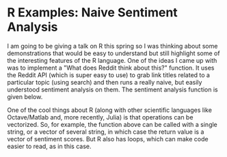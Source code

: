 
# R Examples: Naive Sentiment Analysis

I am going to be giving a talk on R this spring so I was thinking about some
demonstrations that would be easy to understand but still highlight some of the
interesting features of the R language. One of the ideas I came up with was to
implement a "What does Reddit think about this?" function. It uses the Reddit
API (which is super easy to use) to grab link titles related to a particular
topic (using search) and then runs a really naive, but easily understood
sentiment analysis on them. The sentiment analysis function is given below.

<script src="https://gist.github.com/glesica/5026233.js"></script>

One of the cool things about R (along with other scientific languages like
Octave/Matlab and, more recently, Julia) is that operations can be vectorized.
So, for example, the function above can be called with a single string, or a
vector of several string, in which case the return value is a vector of
sentiment scores. But R also has loops, which can make code easier to read, as
in this case.
